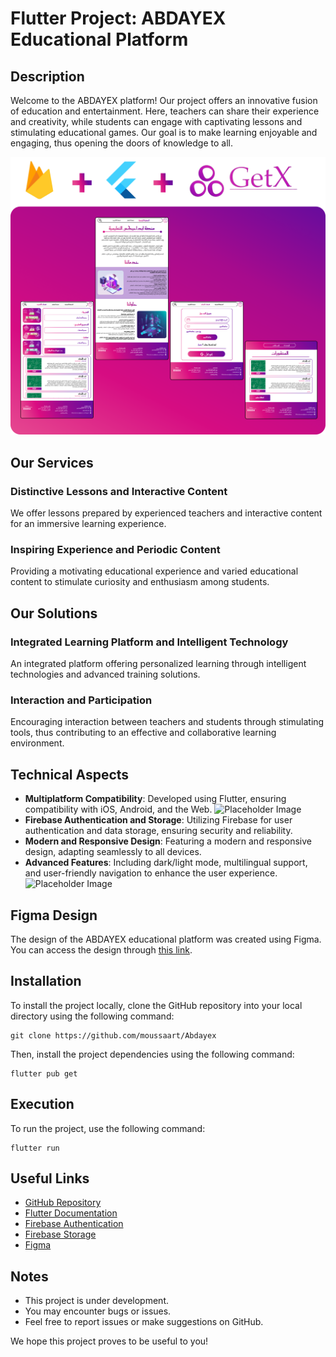 # Flutter Project: ABDAYEX Educational Platform

## Description

Welcome to the ABDAYEX platform! Our project offers an innovative fusion of education and entertainment. Here, teachers can share their experience and creativity, while students can engage with captivating lessons and stimulating educational games. Our goal is to make learning enjoyable and engaging, thus opening the doors of knowledge to all.

![Placeholder Image](https://github.com/moussaart/Abdayex-paltform/blob/main/assets/presentation.png)

## Our Services

### Distinctive Lessons and Interactive Content

We offer lessons prepared by experienced teachers and interactive content for an immersive learning experience.

### Inspiring Experience and Periodic Content

Providing a motivating educational experience and varied educational content to stimulate curiosity and enthusiasm among students.

## Our Solutions

### Integrated Learning Platform and Intelligent Technology

An integrated platform offering personalized learning through intelligent technologies and advanced training solutions.

### Interaction and Participation

Encouraging interaction between teachers and students through stimulating tools, thus contributing to an effective and collaborative learning environment.

## Technical Aspects

- **Multiplatform Compatibility**: Developed using Flutter, ensuring compatibility with iOS, Android, and the Web.
![Placeholder Image](https://github.com/moussaart/Abdayex-paltform/blob/main/assets/resp.png)
- **Firebase Authentication and Storage**: Utilizing Firebase for user authentication and data storage, ensuring security and reliability.
- **Modern and Responsive Design**: Featuring a modern and responsive design, adapting seamlessly to all devices.
- **Advanced Features**: Including dark/light mode, multilingual support, and user-friendly navigation to enhance the user experience.
![Placeholder Image](https://github.com/moussaart/Abdayex-paltform/blob/main/assets/dark_light.png)


## Figma Design

The design of the ABDAYEX educational platform was created using Figma. You can access the design through [this link](https://www.figma.com/file/sDVCcdCweO2EXodGfeTfYV/IEP?type=design&node-id=72%3A163&mode=dev&t=RbnqSoz6vF4ZU93t-1).

## Installation

To install the project locally, clone the GitHub repository into your local directory using the following command:
```
git clone https://github.com/moussaart/Abdayex
```
Then, install the project dependencies using the following command:
```
flutter pub get
```
## Execution

To run the project, use the following command:

```
flutter run
```
## Useful Links

- [GitHub Repository](https://www.linguee.fr/francais-anglais/traduction/non+valide.html)
- [Flutter Documentation](https://flutter.dev/docs)
- [Firebase Authentication](https://firebase.google.com/docs/auth)
- [Firebase Storage](https://firebase.google.com/docs/storage)
- [Figma](https://www.figma.com/)

## Notes

- This project is under development.
- You may encounter bugs or issues.
- Feel free to report issues or make suggestions on GitHub.

We hope this project proves to be useful to you!

